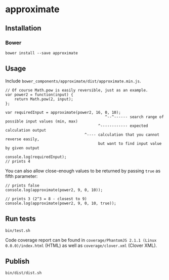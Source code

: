 # approximate

## Installation

### Bower

    bower install --save approximate

## Usage

Include `bower_components/approximate/dist/approximate.min.js`.

    // Of course Math.pow is easily reversible, just as an example.
    var power2 = function(input) {
        return Math.pow(2, input);
    };
    
    var requiredInput = approximate(power2, 16, 0, 10);
                                                ^--^------ search range of possible input values (min, max)
                                             ^------------ expected calculation output
                                       ^---- calculation that you cannot reverse easily, 
                                             but want to find input value by given output
                                             
    console.log(requiredInput);
    // prints 4

You can also allow close-enough values to be returned by passing `true` as fifth parameter:

    // prints false
    console.log(approximate(power2, 9, 0, 10));
    
    // prints 3 (2^3 = 8 - closest to 9)
    console.log(approximate(power2, 9, 0, 10, true));

## Run tests

    bin/test.sh
    
Code coverage report can be found in `coverage/PhantomJS 2.1.1 (Linux 0.0.0)/index.html` (HTML) as well as `coverage/clover.xml` (Clover XML).

## Publish
    
    bin/dist/dist.sh
